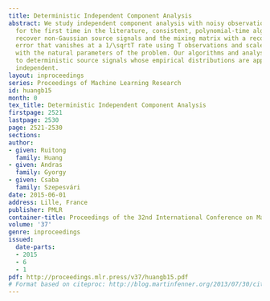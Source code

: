 ```yaml
---
title: Deterministic Independent Component Analysis
abstract: We study independent component analysis with noisy observations. We present,
  for the first time in the literature, consistent, polynomial-time algorithms to
  recover non-Gaussian source signals and the mixing matrix with a reconstruction
  error that vanishes at a 1/\sqrtT rate using T observations and scales only polynomially
  with the natural parameters of the problem. Our algorithms and analysis also extend
  to deterministic source signals whose empirical distributions are approximately
  independent.
layout: inproceedings
series: Proceedings of Machine Learning Research
id: huangb15
month: 0
tex_title: Deterministic Independent Component Analysis
firstpage: 2521
lastpage: 2530
page: 2521-2530
sections: 
author:
- given: Ruitong
  family: Huang
- given: Andras
  family: Gyorgy
- given: Csaba
  family: Szepesvári
date: 2015-06-01
address: Lille, France
publisher: PMLR
container-title: Proceedings of the 32nd International Conference on Machine Learning
volume: '37'
genre: inproceedings
issued:
  date-parts:
  - 2015
  - 6
  - 1
pdf: http://proceedings.mlr.press/v37/huangb15.pdf
# Format based on citeproc: http://blog.martinfenner.org/2013/07/30/citeproc-yaml-for-bibliographies/
---
```

